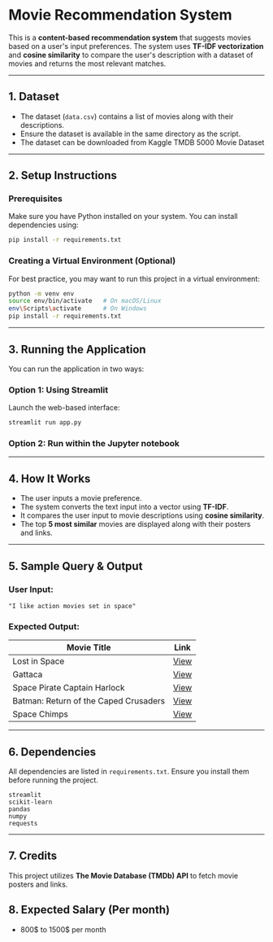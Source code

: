 # **Movie Recommendation System**

This is a **content-based recommendation system** that suggests movies based on a user's input preferences. The system uses **TF-IDF vectorization** and **cosine similarity** to compare the user's description with a dataset of movies and returns the most relevant matches.

---

## **1. Dataset**
- The dataset (`data.csv`) contains a list of movies along with their descriptions.
- Ensure the dataset is available in the same directory as the script.
- The dataset can be downloaded from Kaggle TMDB 5000 Movie Dataset

---

## **2. Setup Instructions**
### **Prerequisites**
Make sure you have Python installed on your system. You can install dependencies using:

```bash
pip install -r requirements.txt
```

### **Creating a Virtual Environment (Optional)**
For best practice, you may want to run this project in a virtual environment:
```bash
python -m venv env
source env/bin/activate   # On macOS/Linux
env\Scripts\activate      # On Windows
pip install -r requirements.txt
```

---

## **3. Running the Application**
You can run the application in two ways:

### **Option 1: Using Streamlit**
Launch the web-based interface:
```bash
streamlit run app.py
```

### **Option 2: Run within the Jupyter notebook**
---

## **4. How It Works**
- The user inputs a movie preference.
- The system converts the text input into a vector using **TF-IDF**.
- It compares the user input to movie descriptions using **cosine similarity**.
- The top **5 most similar** movies are displayed along with their posters and links.

---

## **5. Sample Query & Output**
### **User Input:**
```plaintext
"I like action movies set in space"
```

### **Expected Output:**
| Movie Title            | Link |
|------------------------|------|
| Lost in Space | [View](https://www.themoviedb.org/movie/2157-lost-in-space) |
| Gattaca  |  [View](https://www.themoviedb.org/movie/782-gattaca) |
| Space Pirate Captain Harlock | [View](https://www.themoviedb.org/movie/192577) |
| Batman: Return of the Caped Crusaders | [View](https://www.themoviedb.org/movie/411736-batman-return-of-the-caped-crusaders) |
| Space Chimps | [View](https://www.themoviedb.org/movie/11802-space-chimps) |


---

## **6. Dependencies**
All dependencies are listed in `requirements.txt`. Ensure you install them before running the project.

```plaintext
streamlit
scikit-learn
pandas
numpy
requests
```

---

## **7. Credits**
This project utilizes **The Movie Database (TMDb) API** to fetch movie posters and links.

## **8. Expected Salary (Per month)**
- 800$ to 1500$ per month 
